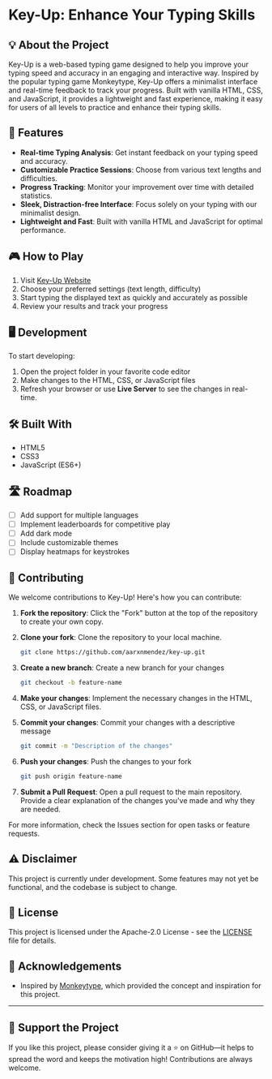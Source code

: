 # Key-Up: Enhance Your Typing Skills

## 💡 About the Project
Key-Up is a web-based typing game designed to help you improve your typing speed and accuracy in an engaging and interactive way. Inspired by the popular typing game Monkeytype, Key-Up offers a minimalist interface and real-time feedback to track your progress. Built with vanilla HTML, CSS, and JavaScript, it provides a lightweight and fast experience, making it easy for users of all levels to practice and enhance their typing skills.

## 🚀 Features

- **Real-time Typing Analysis**: Get instant feedback on your typing speed and accuracy.
- **Customizable Practice Sessions**: Choose from various text lengths and difficulties.
- **Progress Tracking**: Monitor your improvement over time with detailed statistics.
- **Sleek, Distraction-free Interface**: Focus solely on your typing with our minimalist design.
- **Lightweight and Fast**: Built with vanilla HTML and JavaScript for optimal performance.

## 🎮 How to Play

1. Visit [Key-Up Website](https://github.com/aarxnmendez/key-up)
2. Choose your preferred settings (text length, difficulty)
3. Start typing the displayed text as quickly and accurately as possible
4. Review your results and track your progress

## 🖥️ Development

To start developing:

1. Open the project folder in your favorite code editor
2. Make changes to the HTML, CSS, or JavaScript files
3. Refresh your browser or use **Live Server** to see the changes in real-time.

## 🛠️ Built With
- HTML5
- CSS3
- JavaScript (ES6+)

## 🛣️ Roadmap
- [ ] Add support for multiple languages
- [ ] Implement leaderboards for competitive play
- [ ] Add dark mode
- [ ] Include customizable themes
- [ ] Display heatmaps for keystrokes

## 🤝 Contributing

We welcome contributions to Key-Up! Here's how you can contribute:

1. **Fork the repository**: Click the "Fork" button at the top of the repository to create your own copy.
   
2. **Clone your fork**: Clone the repository to your local machine.
   ```bash
   git clone https://github.com/aarxnmendez/key-up.git
   ```
   
4. **Create a new branch**: Create a new branch for your changes
   ```bash
   git checkout -b feature-name
   ```
   
5. **Make your changes**: Implement the necessary changes in the HTML, CSS, or JavaScript files.
   
6. **Commit your changes**: Commit your changes with a descriptive message
   ```bash
   git commit -m "Description of the changes"
   ```
   
7. **Push your changes**: Push the changes to your fork
   ```bash
   git push origin feature-name
   ```
8. **Submit a Pull Request**: Open a pull request to the main repository. Provide a clear explanation of the changes you've made and why they are needed.

For more information, check the Issues section for open tasks or feature requests.
   
## ⚠️ Disclaimer
This project is currently under development. Some features may not yet be functional, and the codebase is subject to change.

## 📄 License

This project is licensed under the Apache-2.0 License - see the [LICENSE](https://github.com/aarxnmendez/key-up/LICENSE) file for details.

## 🙏 Acknowledgements

- Inspired by [Monkeytype](https://monkeytype.com/), which provided the concept and inspiration for this project.

---

## 🌟 Support the Project
If you like this project, please consider giving it a ⭐ on GitHub—it helps to spread the word and keeps the motivation high! Contributions are always welcome.

